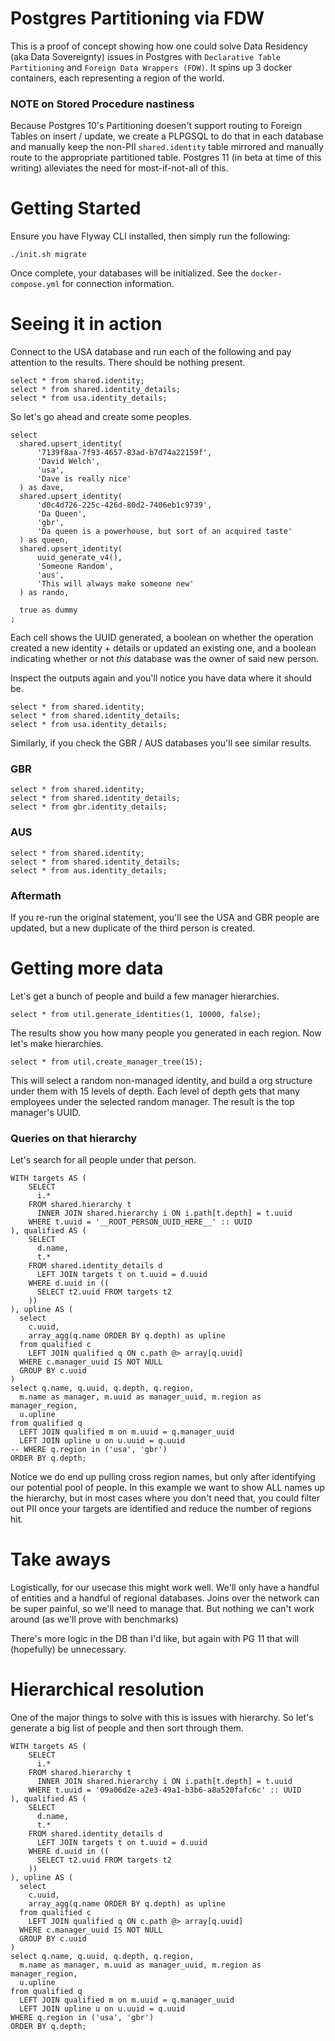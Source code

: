 # Postgres Partitioning via FDW

This is a proof of concept showing how one could solve
Data Residency (aka Data Sovereignty) issues in Postgres
with `Declarative Table Partitioning` and `Foreign Data Wrappers (FDW)`.
It spins up 3 docker containers, each representing a region
of the world.

### NOTE on Stored Procedure nastiness
Because Postgres 10's Partitioning doesen't support routing to Foreign Tables
on insert / update, we create a PLPGSQL to do that in each database and
manually keep the non-PII `shared.identity` table mirrored and manually
route to the appropriate partitioned table. Postgres 11 (in beta at time
of this writing) alleviates the need for most-if-not-all of this.


# Getting Started

Ensure you have Flyway CLI installed, then simply run the following:
```
./init.sh migrate
```


Once complete, your databases will be initialized. See the `docker-compose.yml`
for connection information.

# Seeing it in action

Connect to the USA database and run each of the following and pay
attention to the results. There should be nothing present.

```
select * from shared.identity;
select * from shared.identity_details;
select * from usa.identity_details;
```

So let's go ahead and create some peoples.

```
select
  shared.upsert_identity(
      '7139f8aa-7f93-4657-83ad-b7d74a22159f',
      'David Welch',
      'usa',
      'Dave is really nice'
  ) as dave,
  shared.upsert_identity(
      'd0c4d726-225c-426d-80d2-7406eb1c9739',
      'Da Queen',
      'gbr',
      'Da queen is a powerhouse, but sort of an acquired taste'
  ) as queen,
  shared.upsert_identity(
      uuid_generate_v4(),
      'Someone Random',
      'aus',
      'This will always make someone new'
  ) as rando,

  true as dummy
;
```

Each cell shows the UUID generated, a boolean on whether the operation
created a new identity + details or updated an existing one, and a boolean
indicating whether or not _this_ database was the owner of said new person.

Inspect the outputs again and you'll notice you have data where it should be.

```
select * from shared.identity;
select * from shared.identity_details;
select * from usa.identity_details;
```

Similarly, if you check the GBR / AUS  databases you'll see similar results.

### GBR

```
select * from shared.identity;
select * from shared.identity_details;
select * from gbr.identity_details;
```

### AUS

```
select * from shared.identity;
select * from shared.identity_details;
select * from aus.identity_details;
```


### Aftermath

If you re-run the original statement, you'll see the USA and GBR people
are updated, but a new duplicate of the third person is created.

# Getting more data

Let's get a bunch of people and build a few manager hierarchies.

```
select * from util.generate_identities(1, 10000, false);
```

The results show you how many people you generated in each region.
Now let's make hierarchies.

```
select * from util.create_manager_tree(15);
```

This will select a random non-managed identity, and build a org structure
under them with 15 levels of depth. Each level of depth gets that many
employees under the selected random manager. The result is the top
manager's UUID.

### Queries on that hierarchy

Let's search for all people under that person.

```
WITH targets AS (
    SELECT
      i.*
    FROM shared.hierarchy t
      INNER JOIN shared.hierarchy i ON i.path[t.depth] = t.uuid
    WHERE t.uuid = '__ROOT_PERSON_UUID_HERE__' :: UUID
), qualified AS (
    SELECT
      d.name,
      t.*
    FROM shared.identity_details d
      LEFT JOIN targets t on t.uuid = d.uuid
    WHERE d.uuid in ((
      SELECT t2.uuid FROM targets t2
    ))
), upline AS (
  select
    c.uuid,
    array_agg(q.name ORDER BY q.depth) as upline
  from qualified c
    LEFT JOIN qualified q ON c.path @> array[q.uuid]
  WHERE c.manager_uuid IS NOT NULL
  GROUP BY c.uuid
)
select q.name, q.uuid, q.depth, q.region,
  m.name as manager, m.uuid as manager_uuid, m.region as manager_region,
  u.upline
from qualified q
  LEFT JOIN qualified m on m.uuid = q.manager_uuid
  LEFT JOIN upline u on u.uuid = q.uuid
-- WHERE q.region in ('usa', 'gbr')
ORDER BY q.depth;
```

Notice we do end up pulling cross region names, but only after identifying
our potential pool of people. In this example we want to show ALL names
up the hierarchy, but in most cases where you don't need that, you could
filter out PII once your targets are identified and reduce the number of
regions hit.

# Take aways


Logistically, for our usecase this might work well. We'll only have a
handful of entities and a handful of regional databases. Joins over
the network can be super painful, so we'll need to manage that. But
nothing we can't work around (as we'll prove with benchmarks)

There's more logic in the DB than I'd like, but again with PG 11
that will (hopefully) be unnecessary.




# Hierarchical resolution

One of the major things to solve with this is issues with hierarchy. So let's
generate a big list of people and then sort through them.

```
WITH targets AS (
    SELECT
      i.*
    FROM shared.hierarchy t
      INNER JOIN shared.hierarchy i ON i.path[t.depth] = t.uuid
    WHERE t.uuid = '09a06d2e-a2e3-49a1-b3b6-a8a520fafc6c' :: UUID
), qualified AS (
    SELECT
      d.name,
      t.*
    FROM shared.identity_details d
      LEFT JOIN targets t on t.uuid = d.uuid
    WHERE d.uuid in ((
      SELECT t2.uuid FROM targets t2
    ))
), upline AS (
  select
    c.uuid,
    array_agg(q.name ORDER BY q.depth) as upline
  from qualified c
    LEFT JOIN qualified q ON c.path @> array[q.uuid]
  WHERE c.manager_uuid IS NOT NULL
  GROUP BY c.uuid
)
select q.name, q.uuid, q.depth, q.region,
  m.name as manager, m.uuid as manager_uuid, m.region as manager_region,
  u.upline
from qualified q
  LEFT JOIN qualified m on m.uuid = q.manager_uuid
  LEFT JOIN upline u on u.uuid = q.uuid
WHERE q.region in ('usa', 'gbr')
ORDER BY q.depth;
```